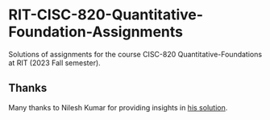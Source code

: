# RIT-CISC-820-Quantitative-Foundation-Assignments

Solutions of assignments for the course CISC-820 Quantitative-Foundations at RIT (2023 Fall semester). 

## Thanks

Many thanks to Nilesh Kumar for providing insights in [his solution](https://github.com/aizazulhaq/CISC-820-Quantitative-Foundations-RIT-Assignments/tree/master).
